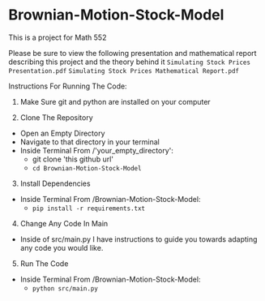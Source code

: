 # Brownian-Motion-Stock-Model

This is a project for Math 552

Please be sure to view the following presentation and mathematical report describing this project and the theory behind it
`Simulating Stock Prices Presentation.pdf`
`Simulating Stock Prices Mathematical Report.pdf`

Instructions For Running The Code:

1. Make Sure git and python are installed on your computer

2. Clone The Repository
  - Open an Empty Directory
  - Navigate to that directory in your terminal
  - Inside Terminal From /'your_empty_directory':
    - git clone 'this github url'
    - `cd Brownian-Motion-Stock-Model`

3.  Install Dependencies

  - Inside Terminal From /Brownian-Motion-Stock-Model:
    - `pip install -r requirements.txt`

4. Change Any Code In Main
  
  - Inside of src/main.py I have instructions to guide you towards adapting any code you would like.

5. Run The Code

  - Inside Terminal From /Brownian-Motion-Stock-Model:
    - `python src/main.py`
